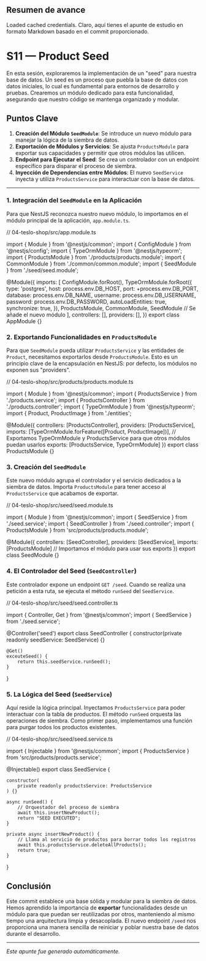 ## Resumen de avance
Loaded cached credentials.
Claro, aquí tienes el apunte de estudio en formato Markdown basado en el commit proporcionado.

# S11 — Product Seed

En esta sesión, exploraremos la implementación de un "seed" para nuestra base de datos. Un seed es un proceso que puebla la base de datos con datos iniciales, lo cual es fundamental para entornos de desarrollo y pruebas. Crearemos un módulo dedicado para esta funcionalidad, asegurando que nuestro código se mantenga organizado y modular.

## Puntos Clave

1.  **Creación del Módulo `SeedModule`**: Se introduce un nuevo módulo para manejar la lógica de la siembra de datos.
2.  **Exportación de Módulos y Servicios**: Se ajusta `ProductsModule` para exportar sus capacidades y permitir que otros módulos las utilicen.
3.  **Endpoint para Ejecutar el Seed**: Se crea un controlador con un endpoint específico para disparar el proceso de siembra.
4.  **Inyección de Dependencias entre Módulos**: El nuevo `SeedService` inyecta y utiliza `ProductsService` para interactuar con la base de datos.

---

### 1. Integración del `SeedModule` en la Aplicación

Para que NestJS reconozca nuestro nuevo módulo, lo importamos en el módulo principal de la aplicación, `app.module.ts`.

// 04-teslo-shop/src/app.module.ts

import { Module } from '@nestjs/common';
import { ConfigModule } from '@nestjs/config';
import { TypeOrmModule } from '@nestjs/typeorm';
import { ProductsModule } from './products/products.module';
import { CommonModule } from './common/common.module';
import { SeedModule } from './seed/seed.module';

@Module({
    imports: [
        ConfigModule.forRoot(),
        TypeOrmModule.forRoot({
            type: 'postgres',
            host: process.env.DB_HOST,
            port: +process.env.DB_PORT,
            database: process.env.DB_NAME,
            username: process.env.DB_USERNAME,
            password: process.env.DB_PASSWORD,
            autoLoadEntities: true,
            synchronize: true,
        }),
        ProductsModule,
        CommonModule,
        SeedModule // Se añade el nuevo módulo
    ],
    controllers: [],
    providers: [],
})
export class AppModule {}

### 2. Exportando Funcionalidades en `ProductsModule`

Para que `SeedModule` pueda utilizar `ProductsService` y las entidades de `Product`, necesitamos exportarlos desde `ProductsModule`. Esto es un principio clave de la encapsulación en NestJS: por defecto, los módulos no exponen sus "providers".

// 04-teslo-shop/src/products/products.module.ts

import { Module } from '@nestjs/common';
import { ProductsService } from './products.service';
import { ProductsController } from './products.controller';
import { TypeOrmModule } from '@nestjs/typeorm';
import { Product, ProductImage } from './entities';

@Module({
    controllers: [ProductsController],
    providers: [ProductsService],
    imports: [TypeOrmModule.forFeature([Product, ProductImage])],
    // Exportamos TypeOrmModule y ProductsService para que otros módulos puedan usarlos
    exports: [ProductsService, TypeOrmModule]
})
export class ProductsModule {}

### 3. Creación del `SeedModule`

Este nuevo módulo agrupa el controlador y el servicio dedicados a la siembra de datos. Importa `ProductsModule` para tener acceso al `ProductsService` que acabamos de exportar.

// 04-teslo-shop/src/seed/seed.module.ts

import { Module } from '@nestjs/common';
import { SeedService } from './seed.service';
import { SeedController } from './seed.controller';
import { ProductsModule } from 'src/products/products.module';

@Module({
    controllers: [SeedController],
    providers: [SeedService],
    imports: [ProductsModule] // Importamos el módulo para usar sus exports
})
export class SeedModule {}

### 4. El Controlador del Seed (`SeedController`)

Este controlador expone un endpoint `GET /seed`. Cuando se realiza una petición a esta ruta, se ejecuta el método `runSeed` del `SeedService`.

// 04-teslo-shop/src/seed/seed.controller.ts

import { Controller, Get } from '@nestjs/common';
import { SeedService } from './seed.service';

@Controller('seed')
export class SeedController {
    constructor(private readonly seedService: SeedService) {}

    @Get()
    exceuteSeed() {
        return this.seedService.runSeed();
    }
}

### 5. La Lógica del Seed (`SeedService`)

Aquí reside la lógica principal. Inyectamos `ProductsService` para poder interactuar con la tabla de productos. El método `runSeed` orquesta las operaciones de siembra. Como primer paso, implementamos una función para purgar todos los productos existentes.

// 04-teslo-shop/src/seed/seed.service.ts

import { Injectable } from '@nestjs/common';
import { ProductsService } from 'src/products/products.service';

@Injectable()
export class SeedService {

    constructor(
        private readonly productsService: ProductsService
    ) {}

    async runSeed() {
        // Orquestador del proceso de siembra
        await this.insertNewProduct();
        return "SEED EXECUTED";
    }

    private async insertNewProduct() {
        // Llama al servicio de productos para borrar todos los registros
        await this.productsService.deleteAllProducts();
        return true;
    }
}

## Conclusión

Este commit establece una base sólida y modular para la siembra de datos. Hemos aprendido la importancia de **exportar** funcionalidades desde un módulo para que puedan ser reutilizadas por otros, manteniendo al mismo tiempo una arquitectura limpia y desacoplada. El nuevo endpoint `/seed` nos proporciona una manera sencilla de reiniciar y poblar nuestra base de datos durante el desarrollo.

---
*Este apunte fue generado automáticamente.*
